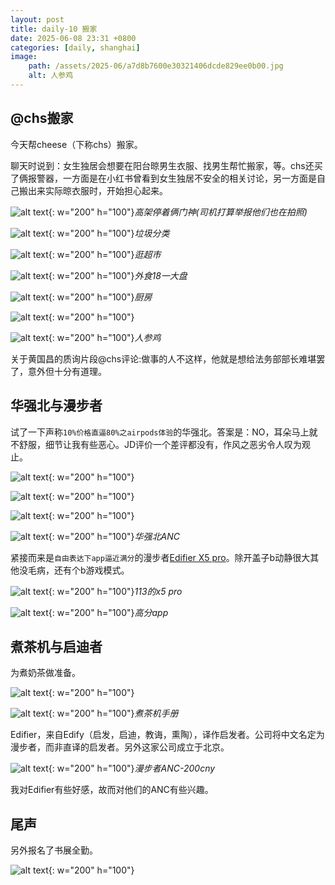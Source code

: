 ```yaml
---
layout: post
title: daily-10 搬家
date: 2025-06-08 23:31 +0800
categories: [daily, shanghai]
image: 
    path: /assets/2025-06/a7d8b7600e30321406dcde829ee0b00.jpg
    alt: 人参鸡
---
```


## @chs搬家

今天帮cheese（下称chs）搬家。

聊天时说到：女生独居会想要在阳台晾男生衣服、找男生帮忙搬家，等。chs还买了俩报警器，一方面是在小红书曾看到女生独居不安全的相关讨论，另一方面是自己搬出来实际晾衣服时，开始担心起来。 

![alt text](/assets/2025-06/e3298e0d2b3b82e754d93bb82ee2015.jpg){: w="200" h="100"}_高架停着俩门神(司机打算举报他们也在拍照)_

![alt text](/assets/2025-06/8622a6223528d80483d2d4dabef8390.jpg){: w="200" h="100"}_垃圾分类_

![alt text](/assets/2025-06/1710976ec897050415d314c2dadd1ad.jpg){: w="200" h="100"}_逛超市_

![alt text](/assets/2025-06/02fdcb3c2a9e128c20573fdf61d822a.jpg){: w="200" h="100"}_外食18一大盘_

![alt text](/assets/2025-06/23b387b5c80253df61573a9d28ce9d6.jpg){: w="200" h="100"}_厨房_

![alt text](/assets/2025-06/7b0aa31a11cb9f4b9512dc9575d073d.jpg){: w="200" h="100"}

![alt text](/assets/2025-06/a7d8b7600e30321406dcde829ee0b00.jpg){: w="200" h="100"}_人参鸡_

关于黄国昌的质询片段@chs评论:做事的人不这样，他就是想给法务部部长难堪罢了，意外但十分有道理。

## 华强北与漫步者

试了一下声称`10%价格直逼80%之airpods体验`的华强北。答案是：NO，耳朵马上就不舒服，细节让我有些恶心。JD评价一个差评都没有，作风之恶劣令人叹为观止。

![alt text](/assets/2025-06/6b83c321d9e1d686acd6604b2c61df3.jpg){: w="200" h="100"}

![alt text](/assets/2025-06/6c6983dfc28b05cf98fa3a437396c08.jpg){: w="200" h="100"}

![alt text](/assets/2025-06/c89b4853ecd635e16233012a9307672.jpg){: w="200" h="100"}

![alt text](/assets/2025-06/4356f0896fc8c318590eb9ecf4f4efb.jpg){: w="200" h="100"}_华强北ANC_

紧接而来是`自由表达下app逼近满分`的漫步者[Edifier X5 pro](https://www.edifier.com/cn/instruction/X5Pro.html)。除开盖子b动静很大其他没毛病，还有个b游戏模式。

![alt text](/assets/2025-06/a764d219546a338ac5ce1e85ade92c0.jpg){: w="200" h="100"}_113的x5 pro_

![alt text](/assets/2025-06/7bd52bf7dcf16d20954ccd0441239da.png){: w="200" h="100"}_高分app_

## 煮茶机与启迪者

为煮奶茶做准备。

![alt text](/assets/2025-06/c012c525a08c0becc64696ab08312f6.jpg){: w="200" h="100"}

![alt text](/assets/2025-06/b0cc5c8d4e29a79149be5f2bbf60e71.jpg){: w="200" h="100"}_煮茶机手册_

Edifier，来自Edify（启发，启迪，教诲，熏陶），译作启发者。公司将中文名定为漫步者，而非直译的启发者。另外这家公司成立于北京。

![alt text](/assets/2025-06/image.png){: w="200" h="100"}_漫步者ANC-200cny_

我对Edifier有些好感，故而对他们的ANC有些兴趣。

## 尾声

另外报名了书展全勤。

![alt text](/assets/2025-06/db0baf745f6c2003585ea02911b1596.png){: w="200" h="100"}




